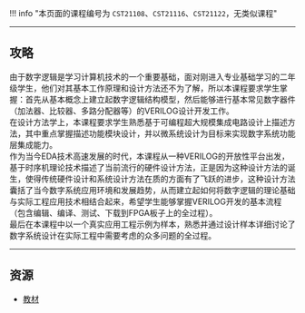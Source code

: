 !!! info "本页面的课程编号为 `CST21108`、`CST21116`、`CST21122`，无类似课程"

---

## 攻略  
由于数字逻辑是学习计算机技术的一个重要基础，面对刚进入专业基础学习的二年级学生，他们对其基本工作原理和设计方法还不为了解，所以本课程要求学生掌握：首先从基本概念上建立起数字逻辑结构模型，然后能够进行基本常见数字器件（加法器、比较器、多路分配器等）的VERILOG设计开发工作。  
在设计方法学上，本课程要求学生熟悉基于可编程超大规模集成电路设计上描述方法，其中重点掌握描述功能模块设计，并以微系统设计为目标来实现数字系统功能层集成能力。  
作为当今EDA技术高速发展的时代，本课程从一种VERILOG的开放性平台出发，基于时序机理论技术描述了当前流行的硬件设计方法，正是因为这种设计方法的诞生，使得传统硬件设计和系统设计方法在质的方面有了飞跃的进步，这种设计方法囊括了当今数字系统应用环境和发展趋势，从而建立起如何将数字逻辑的理论基础与实际工程应用技术相结合起来，希望学生能够掌握VERILOG开发的基本流程（包含编辑、编译、测试、下载到FPGA板子上的全过程）。  
最后在本课程中以一个真实应用工程示例为样本，熟悉并通过设计样本详细讨论了数字系统设计在实际工程中需要考虑的众多问题的全过程。  

---

## 资源  
- [教材](https://vercel-chi-kohl.vercel.app/lanzouyunapi.php?data=https://cqu-openlib.lanzout.com/iJwd01wlo5la&redirect=1)